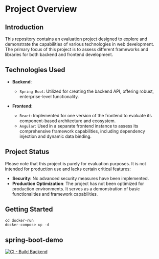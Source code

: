 # Project Overview

## Introduction

This repository contains an evaluation project designed to explore and demonstrate the capabilities of various technologies in web development. The primary focus of this project is to assess different frameworks and libraries for both backend and frontend development.

## Technologies Used

- **Backend**: 
  - `Spring Boot`: Utilized for creating the backend API, offering robust, enterprise-level functionality.

- **Frontend**: 
  - `React`: Implemented for one version of the frontend to evaluate its component-based architecture and ecosystem.
  - `Angular`: Used in a separate frontend instance to assess its comprehensive framework capabilities, including dependency injection and dynamic data binding.

## Project Status

Please note that this project is purely for evaluation purposes. It is not intended for production use and lacks certain critical features:

- **Security**: No advanced security measures have been implemented.
- **Production Optimization**: The project has not been optimized for production environments. It serves as a demonstration of basic functionalities and framework capabilities.

## Getting Started

```
cd docker-run
docker-compose up -d 
```

## spring-boot-demo

[![CI - Build Backend](https://github.com/AlphaIndiaMike/spring-boot-demo/actions/workflows/backend-ci.yml/badge.svg)](https://github.com/AlphaIndiaMike/spring-boot-demo/actions/workflows/backend-ci.yml)
